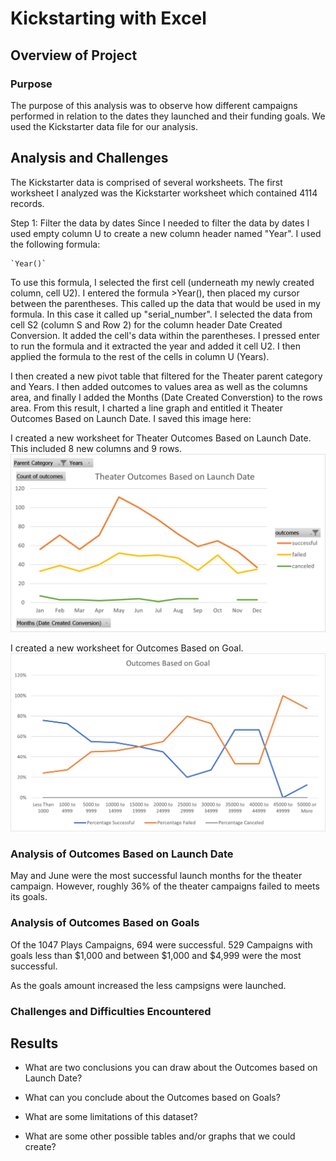 # Kickstarting with Excel

## Overview of Project

### Purpose

The purpose of this analysis was to observe how different campaigns performed in relation to the dates they launched and their funding goals. We used the Kickstarter data file for our analysis.


## Analysis and Challenges

The Kickstarter data is comprised of several worksheets. The first worksheet I analyzed was the Kickstarter worksheet which contained 4114 records. 

Step 1: Filter the data by dates
    Since I needed to filter the data by dates I used empty column U to create a new column header named "Year".  I used the following formula:

    `Year()`

To use this formula, I selected the first cell (underneath my newly created column, cell U2). I entered the formula >Year(), then placed my cursor between the parentheses. This called up the data that would be used in my formula. In this case it called up "serial_number". I selected the data from cell S2 (column S and Row 2) for the column header Date Created Conversion. It added the cell's data within the parentheses. I pressed enter to run the formula and it extracted the year and added it cell U2. I then applied the formula to the rest of the cells in column U (Years). 

I then created a new pivot table that filtered for the Theater parent category and Years. I then added outcomes to values area as well as the columns area, and finally I added the Months (Date Created Converstion) to the rows area. From this result, I charted a line graph and entitled it Theater Outcomes Based on Launch Date. I saved this image here:

I created a new worksheet for Theater Outcomes Based on Launch Date. This included 8 new columns and 9 rows.
![This is an image](/Theater_Outcomes_vs_Launch.png)

I created a new worksheet for Outcomes Based on Goal.
![This is an image](https://github.com/imrtech/kickstarter-analysis/blob/5af195e67d7a248d09e8de1a22067418ce6538e2/Outcomes_vs_Goals.png)


### Analysis of Outcomes Based on Launch Date

May and June were the most successful launch months for the theater campaign. However, roughly 36% of the theater campaigns failed to meets its goals.

### Analysis of Outcomes Based on Goals

Of the 1047 Plays Campaigns, 694 were successful. 529 Campaigns with goals less than $1,000 and between $1,000 and $4,999 were the most successful. 

As the goals amount increased the less campsigns were launched.

### Challenges and Difficulties Encountered


## Results

- What are two conclusions you can draw about the Outcomes based on Launch Date?

- What can you conclude about the Outcomes based on Goals?

- What are some limitations of this dataset?

- What are some other possible tables and/or graphs that we could create?
